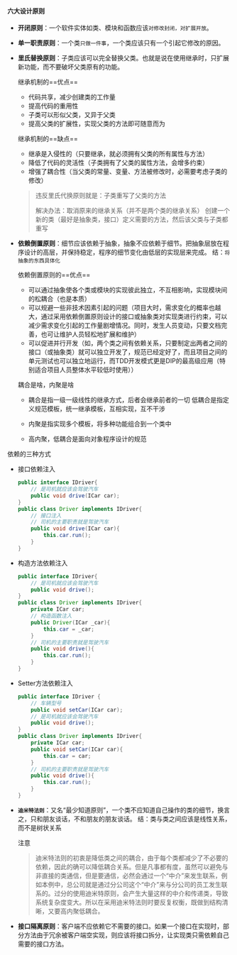 #### 六大设计原则

- **开闭原则**：一个软件实体如类、模块和函数应该`对修改封闭，对扩展开放`。

- **单一职责原则**：一个类`只做一件事`，一个类应该只有一个引起它修改的原因。

- **里氏替换原则**：子类应该可以完全替换父类。也就是说在使用继承时，只扩展新功能，而不要破坏父类原有的功能。

  继承机制的==优点==

  - 代码共享，减少创建类的工作量
  - 提高代码的重用性
  - 子类可以形似父类，又异于父类
  - 提高父类的扩展性，实现父类的方法即可随意而为

  继承机制的==缺点==

  - 继承是入侵性的（只要继承，就必须拥有父类的所有属性与方法）
  - 降低了代码的灵活性（子类拥有了父类的属性方法，会增多约束）
  - 增强了耦合性（当父类的常量、变量、方法被修改时，必需要考虑子类的修改）

  > 违反里氏代换原则就是：子类重写了父类的方法
  >
  > 解决办法：取消原来的继承关系（并不是两个类的继承关系）
  > 创建一个新的类（最好是抽象类，接口）定义需要的方法，然后该父类与子类都重写

- **依赖倒置原则**：细节应该依赖于抽象，抽象不应依赖于细节。把抽象层放在程序设计的高层，并保持稳定，程序的细节变化由低层的实现层来完成。
  结：`将抽象的东西具体化`

  依赖倒置原则的==优点==

  - 可以通过抽象使各个类或模块的实现彼此独立，不互相影响，实现模块间的松耦合（也是本质）
  - 可以规避一些非技术因素引起的问题（项目大时，需求变化的概率也越大，通过采用依赖倒置原则设计的接口或抽象类对实现类进行约束，可以减少需求变化引起的工作量剧增情况。同时，发生人员变动，只要文档完善，也可让维护人员轻松地扩展和维护）
  - 可以促进并行开发（如，两个类之间有依赖关系，只要制定出两者之间的接口（或抽象类）就可以独立开发了，规范已经定好了，而且项目之间的单元测试也可以独立地运行，而TDD开发模式更是DIP的最高级应用（特别适合项目人员整体水平较低时使用））

  耦合是啥，内聚是啥

  - 耦合是指一级一级线性的继承方式，后者会继承前者的一切
    低耦合是指定义规范模板，统一继承模板，互相实现，互不干涉

  - 内聚是指实现多个模板，将多种功能组合到一个类中

  - 高内聚，低耦合是面向对象程序设计的规范

依赖的三种方式

- 接口依赖注入

  ```java
  public interface IDriver{
      // 是司机就应该会驾驶汽车
      public void drive(ICar car);
  }
  public class Driver implements IDriver{
      // 接口注入
      // 司机的主要职责就是驾驶汽车
      public void drive(ICar car){
          this.car.run();
      }
  }
  ```

- 构造方法依赖注入

  ```java
  public interface IDriver{
      // 是司机就应该会驾驶汽车
      public void drive();
  }
  public class Driver implements IDriver{
      private ICar car;
      // 构造函数注入
      public Driver(ICar _car){
          this.car = _car;
      }   
      // 司机的主要职责就是驾驶汽车
      public void drive(){
          this.car.run();
      }
  }
  ```

- Setter方法依赖注入

  ```java
  public interface IDriver {
      // 车辆型号
      public void setCar(ICar car);
      // 是司机就应该会驾驶汽车
      public void drive();
  }
  public class Driver implements IDriver{
      private ICar car;
      public void setCar(ICar car){
          this.car = car;
      }
      // 司机的主要职责就是驾驶汽车
      public void drive(){
          this.car.run();
      }
  }
  ```

  

- **`迪米特法则`**：又名“最少知道原则”，一个类不应知道自己操作的类的细节，换言之，只和朋友谈话，不和朋友的朋友谈话。
  结：类与类之间应该是线性关系，而不是树状关系

  注意

  > 迪米特法则的初衷是降低类之间的耦合，由于每个类都减少了不必要的依赖，因此的确可以降低耦合关系。但是凡事都有度，虽然可以避免与非直接的类通信，但是要通信，必然会通过一个“中介”来发生联系，例如本例中，总公司就是通过分公司这个“中介”来与分公司的员工发生联系的。过分的使用迪米特原则，会产生大量这样的中介和传递类，导致系统复杂度变大。所以在采用迪米特法则时要反复权衡，既做到结构清晰，又要高内聚低耦合。

- **接口隔离原则**：客户端不应依赖它不需要的接口。如果一个接口在实现时，部分方法由于冗余被客户端空实现，则应该将接口拆分，让实现类只需依赖自己需要的接口方法。